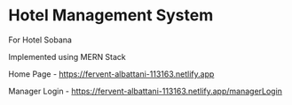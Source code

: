 # Hotel Management System
For Hotel Sobana


Implemented using MERN Stack



Home Page - https://fervent-albattani-113163.netlify.app

Manager Login - https://fervent-albattani-113163.netlify.app/managerLogin
